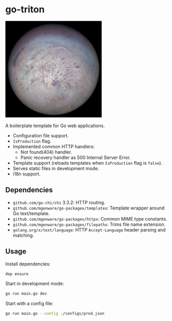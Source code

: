 # go-triton

<img src="./static/img/triton.jpg" width="300" height="300"/>

A boilerplate template for Go web applications.

* Configuration file support.
* `IsProduction` flag.
* Implemented common HTTP handlers:
  * Not found(404) handler.
  * Panic recovery handler as 500 Internal Server Error.
* Template support (reloads templates when `IsProduction` flag is `false`).
* Serves static files in development mode.
* i18n support.

## Dependencies
* `github.com/go-chi/chi` 3.3.2: HTTP routing. 
* `github.com/mgenware/go-packagex/templatex`: Template wrapper around Go text/template.
* `github.com/mgenware/go-packagex/httpx`: Common MIME type constants.
* `github.com/mgenware/go-packagex/filepathx`: Trims file name extension.
* `golang.org/x/text/language`: HTTP `Accept-Language` header parsing and matching.

## Usage
Install dependencies:
```sh
dep ensure
```

Start in development mode:
```sh
go run main.go dev
```

Start with a config file:
```sh
go run main.go --config ./configs/prod.json
```
